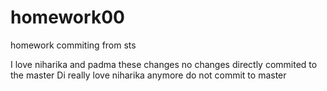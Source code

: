 # homework00
homework
commiting from sts 

I love niharika and padma 
 these changes no changes 
directly commited to the master 
Di really love niharika anymore
do not commit to master
